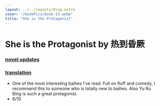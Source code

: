```yaml
---
layout: ../../layouts/Blog.astro
cover: "/bookPics/book-13.webp"
title: "She is the Protagonist"
---
```


# She is the Protagonist by 热到昏厥
### **[novel updates](https://www.novelupdates.com/series/she-is-the-protagonist/)**
### **[translation](https://yuritranslations.wordpress.com/2020/09/09/she-is-the-protagonist/)**
- One of the most interesting baihes I've read. Full on fluff and comedy, I recommend this
to someone who is totally new to baihes. Also Yu Ru Bing is such a great protagonist.
- 8/10
